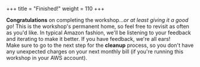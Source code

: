 +++
title = "Finished!"
weight = 110
+++

**Congratulations** on completing the workshop...*or at least giving it a good go*!  This is the workshop's permanent home, so feel free to revisit as often as you'd like.  In typical Amazon fashion, we'll be listening to your feedback and iterating to make it better.  If you have feedback, we're all ears!  
Make sure to go to the next step for the **cleanup** process, so you don't have any unexpected charges on your next monthly bill (if you're running this workshop in your AWS account).

